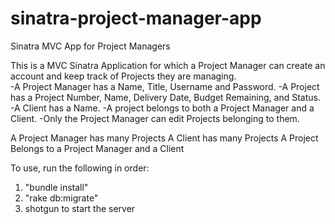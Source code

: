 # sinatra-project-manager-app
Sinatra MVC App for Project Managers

This is a MVC Sinatra Application for which a Project Manager can create
an account and keep track of Projects they are managing.  
-A Project Manager has a Name, Title, Username and Password.
-A Project has a Project Number, Name, Delivery Date, Budget Remaining, and Status.
-A Client has a Name.
-A project belongs to both a Project Manager and a Client.
-Only the Project Manager can edit Projects belonging to them.

A Project Manager has many Projects
A Client has many Projects
A Project Belongs to a Project Manager and a Client

To use, run the following in order:
1) "bundle install"
2) "rake db:migrate"
3) shotgun to start the server
